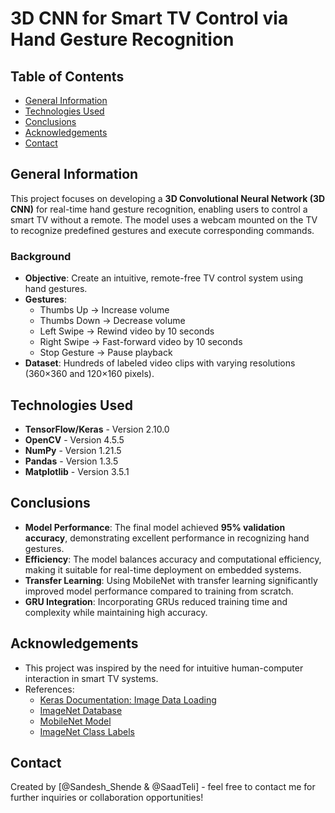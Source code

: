 # 3D CNN for Smart TV Control via Hand Gesture Recognition

## Table of Contents
* [General Information](#general-information)
* [Technologies Used](#technologies-used)
* [Conclusions](#conclusions)
* [Acknowledgements](#acknowledgements)
* [Contact](#contact)

## General Information
This project focuses on developing a **3D Convolutional Neural Network (3D CNN)** for real-time hand gesture recognition, enabling users to control a smart TV without a remote. The model uses a webcam mounted on the TV to recognize predefined gestures and execute corresponding commands.

### Background
- **Objective**: Create an intuitive, remote-free TV control system using hand gestures.
- **Gestures**: 
  - Thumbs Up → Increase volume
  - Thumbs Down → Decrease volume
  - Left Swipe → Rewind video by 10 seconds
  - Right Swipe → Fast-forward video by 10 seconds
  - Stop Gesture → Pause playback
- **Dataset**: Hundreds of labeled video clips with varying resolutions (360×360 and 120×160 pixels).

## Technologies Used
- **TensorFlow/Keras** - Version 2.10.0
- **OpenCV** - Version 4.5.5
- **NumPy** - Version 1.21.5
- **Pandas** - Version 1.3.5
- **Matplotlib** - Version 3.5.1

## Conclusions
- **Model Performance**: The final model achieved **95% validation accuracy**, demonstrating excellent performance in recognizing hand gestures.
- **Efficiency**: The model balances accuracy and computational efficiency, making it suitable for real-time deployment on embedded systems.
- **Transfer Learning**: Using MobileNet with transfer learning significantly improved model performance compared to training from scratch.
- **GRU Integration**: Incorporating GRUs reduced training time and complexity while maintaining high accuracy.

## Acknowledgements
- This project was inspired by the need for intuitive human-computer interaction in smart TV systems.
- References:
  - [Keras Documentation: Image Data Loading](https://keras.io/preprocessing/image/)
  - [ImageNet Database](http://www.image-net.org/)
  - [MobileNet Model](https://github.com/fchollet/deep-learning-models/releases/download/v0.6/mobilenet_1_0_224_tf_no_top.h5)
  - [ImageNet Class Labels](https://gist.github.com/yrevar/942d3a0ac09ec9e5eb3a)

## Contact
Created by [@Sandesh_Shende & @SaadTeli] - feel free to contact me for further inquiries or collaboration opportunities!
